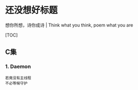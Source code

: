 # 还没想好标题
想你所想，诗你成诗 | Think what you think, poem what you are

[TOC]

## C集

### 1. Daemon

```
若竟没有主线程
不必等候守护
```

